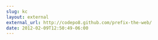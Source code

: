 ```yaml
---
slug: kc
layout: external
external_url: http://codepo8.github.com/prefix-the-web/
date: 2012-02-09T12:50:49-06:00
---
```


